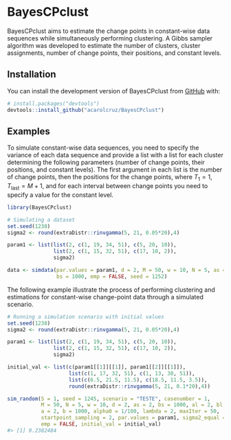 
<!-- README.md is generated from README.Rmd. Please edit that file -->

# BayesCPclust

<!-- badges: start -->
<!-- badges: end -->

BayesCPclust aims to estimate the change points in constant-wise data
sequences while simultaneously performing clustering. A Gibbs sampler
algorithm was developed to estimate the number of clusters, cluster
assignments, number of change points, their positions, and constant
levels.

## Installation

You can install the development version of BayesCPclust from
[GitHub](https://github.com/) with:

``` r
# install.packages("devtools")
devtools::install_github("acarolcruz/BayesCPclust")
```

## Examples

To simulate constant-wise data sequences, you need to specify the
variance of each data sequence and provide a list with a list for each
cluster determining the following parameters (number of change points,
their positions, and constant levels). The first argument in each list
is the number of change points, then the positions for the change
points, where $T_1 = 1, T_\text{last} = M + 1$, and for each interval
between change points you need to specify a value for the constant
level.

``` r
library(BayesCPclust)

# Simulating a dataset
set.seed(1238)
sigma2 <- round(extraDistr::rinvgamma(5, 21, 0.05*20),4)

param1 <- list(list(2, c(1, 19, 34, 51), c(5, 20, 10)), 
               list(2, c(1, 15, 32, 51), c(17, 10, 2)),
               sigma2)

data <- simdata(par.values = param1, d = 2, M = 50, w = 10, N = 5, as = 2,
                bs = 1000, emp = FALSE, seed = 1252)
```

The following example illustrate the process of performing clustering
and estimations for constant-wise change-point data through a simulated
scenario.

``` r
# Running a simulation scenario with initial values
set.seed(1238)
sigma2 <- round(extraDistr::rinvgamma(5, 21, 0.05*20),4)

param1 <- list(list(2, c(1, 19, 34, 51), c(5, 20, 10)),
               list(2, c(1, 15, 32, 51), c(17, 10, 2)),
               sigma2)

initial_val <- list(c(param1[[1]][[1]], param1[[2]][[1]]),
                    list(c(1, 17, 32, 51), c(1, 13, 30, 51)),
                    list(c(6.5, 21.5, 11.5), c(18.5, 11.5, 3.5)),
                    round(extraDistr::rinvgamma(5, 21, 0.1*20),4))

sim_random(S = 1, seed = 1245, scenario = "TESTE", casenumber = 1,
           M = 50, N = 5, w = 10, d = 2, as = 2, bs = 1000, al = 2, bl = 1000,
           a = 2, b = 1000, alpha0 = 1/100, lambda = 2, maxIter = 50,
           startpoint_sampling = 2, par.values = param1, sigma2_equal = FALSE,
           emp = FALSE, initial_val = initial_val)
#> [1] 0.2382484
```
